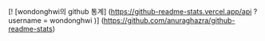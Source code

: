 [! [wondonghwi의 github 통계] (https://github-readme-stats.vercel.app/api ? username = wondonghwi )] (https://github.com/anuraghazra/github-readme-stats)
